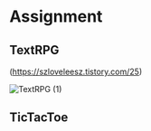# Assignment
## TextRPG

(https://szloveleesz.tistory.com/25)

![TextRPG (1)](https://github.com/szlovelee/SpartaDungeon/assets/77392694/85bb28f5-cacc-44a1-82e3-3267a38223dc)

## TicTacToe
